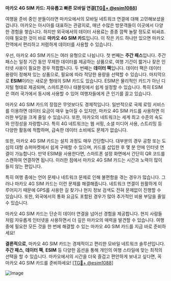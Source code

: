 **마카오 4G SIM 카드: 자유롭고 빠른 모바일 연결[[TG💪+ @esim1088](https://t.me/s/esim1088)]**

여행을 준비 중인 분들이라면 마카오에서의 모바일 네트워크 연결에 대해 고민해보셨을 겁니다. 마카오는 아시아를 대표하는 관광지로, 매년 수많은 방문객들이 이곳에서 다양한 경험을 쌓습니다. 하지만 외국에서의 데이터 사용료는 종종 깜짝 놀랄 정도로 비싸죠. 이때 필요한 것이 바로 **마카오 4G SIM 카드**입니다. 이 작은 카드 하나만 있으면 마카오 전역에서 편리하고 저렴하게 데이터를 사용할 수 있습니다.

우선, 마카오 4G SIM 카드는 여러 유형으로 나뉩니다. 첫 번째는 **주간 패스**입니다. 주간 패스는 일정 기간 동안 무제한 데이터를 제공하는 상품으로, 여행 기간이 짧거나 잦은 인터넷 사용이 필요한 경우 적합합니다. 두 번째는 **데이터 팩**입니다. 데이터 팩은 데이터 용량이 정해져 있는 상품으로, 필요에 따라 적당한 용량을 선택할 수 있습니다. 마지막으로 **ESIM**이라는 새로운 형태의 SIM 카드도 있습니다. ESIM은 물리적인 카드가 아닌 디지털 형태로 제공되며, 스마트폰이나 태블릿에서 쉽게 설정할 수 있습니다. 특히 ESIM은 여러 국가에서 동시에 사용할 수 있어 여행자들에게 큰 인기를 끌고 있습니다.

마카오 4G SIM 카드의 장점은 무엇보다도 경제적입니다. 일반적으로 국제 로밍 서비스를 이용하면 데이터 요금이 매우 높아질 수 있지만, 마카오 4G SIM 카드를 사용하면 이러한 부담을 크게 줄일 수 있습니다. 또한, 마카오의 네트워크는 세계 최고 수준의 속도와 안정성을 자랑합니다. 특히 4G 네트워크는 웹 서핑, 소셜 미디어 사용, 스트리밍 등 다양한 활동에 적합하며, 급속한 데이터 소비에도 문제가 없습니다.

또한, 마카오 4G SIM 카드는 설치 과정도 매우 간단합니다. 대부분의 경우 공항 또는 도심의 대형 슈퍼마켓에서 쉽게 구매할 수 있으며, 카드를 삽입한 후 몇 분 안에 인터넷 연결이 가능합니다. 만약 ESIM을 사용한다면, 스마트폰 설정 화면에서 간단히 QR 코드를 스캔하여 연결하면 됩니다. 이러한 점에서 마카오 4G SIM 카드는 시간과 노력이 많이 들지 않는 편입니다.

특히 여행 중에는 언어 문제나 네트워크 문제로 인해 불편함을 겪는 경우가 많습니다. 그러나 마카오 4G SIM 카드는 이런 문제를 해결해줍니다. 네트워크 연결이 원활하게 이루어지기 때문에 GPS를 사용한 길 찾기나 현지 정보 검색도 전혀 문제없이 진행할 수 있습니다. 또한, 외국에서의 통화 요금도 포함된 경우가 많아 추가적인 비용 부담을 줄일 수 있습니다.

마카오 4G SIM 카드는 단순히 데이터 연결을 넘어선 경험을 제공합니다. 현지 사람들처럼 자유롭게 인터넷을 사용하면서 더 깊은 마카오의 매력을 발견할 수 있습니다. 여행 중에 필요한 모든 것을 한 번에 해결할 수 있는 마카오 4G SIM 카드를 지금 바로 준비하세요!

**결론적으로**, 마카오 4G SIM 카드는 경제적이고 편리한 모바일 네트워크 솔루션입니다. **주간 패스**, **데이터 팩**, **ESIM** 등 다양한 옵션을 통해 개인의 여행 스타일에 맞는 최적의 선택을 할 수 있습니다. 마카오에서의 시간을 더욱 즐겁고 편안하게 보내고 싶다면, 꼭 마카오 4G SIM 카드를 준비하세요! [[TG💪+ @esim1088](https://t.me/s/esim1088)]

![Image](https://i.postimg.cc/Y0z9fWf4/image.png)